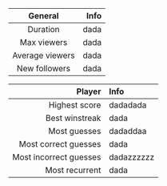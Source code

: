 **General** | Info
:----: | ----:
Duration | dada
Max viewers | dada
Average viewers | dada
New followers | dada

**Player** | Info
----: | :----
Highest score | dadadada
Best winstreak | dada
Most guesses | dadaddaa
Most correct guesses | dada
Most incorrect guesses | dadazzzzzz
Most recurrent | dada